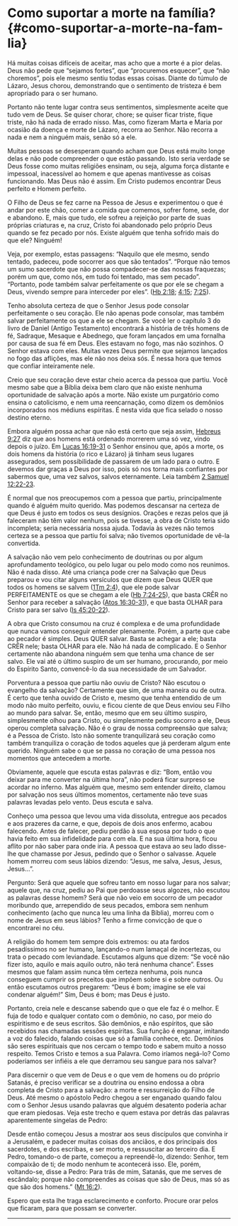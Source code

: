 # Como suportar a morte na família? {#como-suportar-a-morte-na-fam-lia}

Há muitas coisas difíceis de aceitar, mas acho que a morte é a pior delas. Deus não pede que “sejamos fortes”, que “procuremos esquecer”, que “não choremos”, pois ele mesmo sentiu todas essas coisas. Diante do túmulo de Lázaro, Jesus chorou, demonstrando que o sentimento de tristeza é bem apropriado para o ser humano.

Portanto não tente lugar contra seus sentimentos, simplesmente aceite que tudo vem de Deus. Se quiser chorar, chore; se quiser ficar triste, fique triste, não há nada de errado nisso. Mas, como fizeram Marta e Maria por ocasião da doença e morte de Lázaro, recorra ao Senhor. Não recorra a nada e nem a ninguém mais, senão só a ele.

Muitas pessoas se desesperam quando acham que Deus está muito longe delas e não pode compreender o que estão passando. Isto seria verdade se Deus fosse como muitas religiões ensinam, ou seja, alguma força distante e impessoal, inacessível ao homem e que apenas mantivesse as coisas funcionando. Mas Deus não é assim. Em Cristo pudemos encontrar Deus perfeito e Homem perfeito.

O Filho de Deus se fez carne na Pessoa de Jesus e experimentou o que é andar por este chão, comer a comida que comemos, sofrer fome, sede, dor e abandono. E, mais que tudo, ele sofreu a rejeição por parte de suas próprias criaturas e, na cruz, Cristo foi abandonado pelo próprio Deus quando se fez pecado por nós. Existe alguém que tenha sofrido mais do que ele? Ninguém!

Veja, por exemplo, estas passagens: “Naquilo que ele mesmo, sendo tentado, padeceu, pode socorrer aos que são tentados”. “Porque não temos um sumo sacerdote que não possa compadecer-se das nossas fraquezas; porém um que, como nós, em tudo foi tentado, mas sem pecado”. “Portanto, pode também salvar perfeitamente os que por ele se chegam a Deus, vivendo sempre para interceder por eles”. ([Hb 2:18](http://bibliaonline.com.br/acf/hb/2/18); [4:15](http://bibliaonline.com.br/acf/hb/4/15); [7:25](http://bibliaonline.com.br/acf/hb/4/25)).

Tenho absoluta certeza de que o Senhor Jesus pode consolar perfeitamente o seu coração. Ele não apenas pode consolar, mas também salvar perfeitamente os que a ele se chegam. Se você ler o capítulo 3 do livro de Daniel (Antigo Testamento) encontrará a história de três homens de fé, Sadraque, Mesaque e Abednego, que foram lançados em uma fornalha por causa de sua fé em Deus. Eles estavam no fogo, mas não sozinhos. O Senhor estava com eles. Muitas vezes Deus permite que sejamos lançados no fogo das aflições, mas ele não nos deixa sós. É nessa hora que temos que confiar inteiramente nele.

Creio que seu coração deve estar cheio acerca da pessoa que partiu. Você mesmo sabe que a Bíblia deixa bem claro que não existe nenhuma oportunidade de salvação após a morte. Não existe um purgatório como ensina o catolicismo, e nem uma reencarnação, como dizem os demônios incorporados nos médiuns espíritas. É nesta vida que fica selado o nosso destino eterno.

Embora alguém possa achar que não está certo que seja assim, [Hebreus 9:27](http://bibliaonline.com.br/acf/hb/9/27) diz que aos homens está ordenado morrerem uma só vez, vindo depois o juízo. Em [Lucas 16:19-31](http://bibliaonline.com.br/acf/lc/16/19-31) o Senhor ensinou que, após a morte, os dois homens da história (o rico e Lázaro) já tinham seus lugares assegurados, sem possibilidade de passarem de um lado para o outro. E devemos dar graças a Deus por isso, pois só nos torna mais confiantes por sabermos que, uma vez salvos, salvos eternamente. Leia também [2 Samuel 12:22-23](http://bibliaonline.com.br/acf/2sm/12/22-23).

É normal que nos preocupemos com a pessoa que partiu, principalmente quando é alguém muito querido. Mas podemos descansar na certeza de que Deus é justo em todos os seus desígnios. Orações e rezas pelos que já faleceram não têm valor nenhum, pois se tivesse, a obra de Cristo teria sido incompleta; seria necessária nossa ajuda. Todavia às vezes não temos certeza se a pessoa que partiu foi salva; não tivemos oportunidade de vê-la convertida.

A salvação não vem pelo conhecimento de doutrinas ou por algum aprofundamento teológico, ou pelo lugar ou pelo modo como nos reunimos. Não é nada disso. Até uma criança pode crer na Salvação que Deus preparou e vou citar alguns versículos que dizem que Deus QUER que todos os homens se salvem ([1Tm 2:4](http://bibliaonline.com.br/acf/1tm/2/4)), que ele pode salvar PERFEITAMENTE os que se chegam a ele ([Hb 7:24-25](http://bibliaonline.com.br/acf/hb/7/24-25)), que basta CRÊR no Senhor para receber a salvação ([Atos 16:30-31](http://bibliaonline.com.br/acf/atos/16/30-31)), e que basta OLHAR para Cristo para ser salvo ([Is 45:20-22](http://bibliaonline.com.br/acf/is/45/20-22)).

A obra que Cristo consumou na cruz é complexa e de uma profundidade que nunca vamos conseguir entender plenamente. Porém, a parte que cabe ao pecador é simples. Deus QUER salvar. Basta se achegar a ele; basta CRÊR nele; basta OLHAR para ele. Não há nada de complicado. E o Senhor certamente não abandona ninguém sem que tenha uma chance de ser salvo. Ele vai até o último suspiro de um ser humano, procurando, por meio do Espírito Santo, convencê-lo da sua necessidade de um Salvador.

Porventura a pessoa que partiu não ouviu de Cristo? Não escutou o evangelho da salvação? Certamente que sim, de uma maneira ou de outra. É certo que tenha ouvido de Cristo e, mesmo que tenha entendido de um modo não muito perfeito, ouviu, e ficou ciente de que Deus enviou seu Filho ao mundo para salvar. Se, então, mesmo que em seu último suspiro, simplesmente olhou para Cristo, ou simplesmente pediu socorro a ele, Deus operou completa salvação. Não é o grau de nossa compreensão que salva; é a Pessoa de Cristo. Isto não somente tranquilizará seu coração como também tranquiliza o coração de todos aqueles que já perderam algum ente querido. Ninguém sabe o que se passa no coração de uma pessoa nos momentos que antecedem a morte.

Obviamente, aquele que escuta estas palavras e diz: “Bom, então vou deixar para me converter na última hora”, não poderá ficar surpreso se acordar no inferno. Mas alguém que, mesmo sem entender direito, clamou por salvação nos seus últimos momentos, certamente não teve suas palavras levadas pelo vento. Deus escuta e salva.

Conheço uma pessoa que levou uma vida dissoluta, entregue aos pecados e aos prazeres da carne, e que, depois de dois anos enfermo, acabou falecendo. Antes de falecer, pediu perdão à sua esposa por tudo o que havia feito em sua infidelidade para com ela. E na sua última hora, ficou aflito por não saber para onde iria. A pessoa que estava ao seu lado disse-lhe que chamasse por Jesus, pedindo que o Senhor o salvasse. Aquele homem morreu com seus lábios dizendo: “Jesus, me salva, Jesus, Jesus, Jesus...”.

Pergunto: Será que aquele que sofreu tanto em nosso lugar para nos salvar; aquele que, na cruz, pediu ao Pai que perdoasse seus algozes, não escutou as palavras desse homem? Será que não veio em socorro de um pecador moribundo que, arrependido de seus pecados, embora sem nenhum conhecimento (acho que nunca leu uma linha da Bíblia), morreu com o nome de Jesus em seus lábios? Tenho a firme convicção de que o encontrarei no céu.

A religião do homem tem sempre dois extremos: ou ata fardos pesadíssimos no ser humano, lançando-o num lamaçal de incertezas, ou trata o pecado com leviandade. Escutamos alguns que dizem: “Se você não fizer isto, aquilo e mais aquilo outro, não terá nenhuma chance”. Esses mesmos que falam assim nunca têm certeza nenhuma, pois nunca conseguem cumprir os preceitos que impõem sobre si e sobre outros. Ou então escutamos outros pregarem: “Deus é bom; imagine se ele vai condenar alguém!” Sim, Deus é bom; mas Deus é justo.

Portanto, creia nele e descanse sabendo que o que ele faz é o melhor. E fuja de todo e qualquer contato com o demônio, no caso, por meio do espiritismo e de seus escritos. São demônios, e não espíritos, que são recebidos nas chamadas sessões espíritas. Sua função é enganar, imitando a voz do falecido, falando coisas que só a família conhece, etc. Demônios são seres espirituais que nos cercam o tempo todo e sabem muito a nosso respeito. Temos Cristo e temos a sua Palavra. Como iríamos negá-lo? Como poderíamos ser infiéis a ele que derramou seu sangue para nos salvar?

Para discernir o que vem de Deus e o que vem de homens ou do próprio Satanás, é preciso verificar se a doutrina ou ensino endossa a obra completa de Cristo para a salvação: a morte e ressurreição do Filho de Deus. Até mesmo o apóstolo Pedro chegou a ser enganado quando falou com o Senhor Jesus usando palavras que alguém desatento poderia achar que eram piedosas. Veja este trecho e quem estava por detrás das palavras aparentemente singelas de Pedro:

Desde então começou Jesus a mostrar aos seus discípulos que convinha ir a Jerusalém, e padecer muitas coisas dos anciãos, e dos principais dos sacerdotes, e dos escribas, e ser morto, e ressuscitar ao terceiro dia. E Pedro, tomando-o de parte, começou a repreendê-lo, dizendo: Senhor, tem compaixão de ti; de modo nenhum te acontecerá isso. Ele, porém, voltando-se, disse a Pedro: Para trás de mim, Satanás, que me serves de escândalo; porque não compreendes as coisas que são de Deus, mas só as que são dos homens.” ([Mt 16:2](http://bibliaonline.com.br/acf/mt/16/2)).

Espero que esta lhe traga esclarecimento e conforto. Procure orar pelos que ficaram, para que possam se converter.

*****